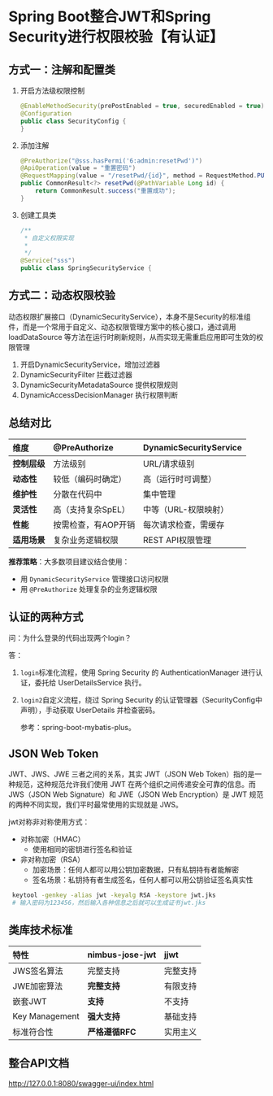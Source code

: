 # Spring Boot整合JWT和Spring Security进行权限校验【有认证】

## 方式一：注解和配置类

1. 开启方法级权限控制

   ```java
   @EnableMethodSecurity(prePostEnabled = true, securedEnabled = true)
   @Configuration
   public class SecurityConfig {
   }
   ```

   

2. 添加注解

   ```java
   @PreAuthorize("@sss.hasPermi('6:admin:resetPwd')")
   @ApiOperation(value = "重置密码")
   @RequestMapping(value = "/resetPwd/{id}", method = RequestMethod.PUT)
   public CommonResult<?> resetPwd(@PathVariable Long id) {
       return CommonResult.success("重置成功");
   }
   ```

   

3. 创建工具类

   ```java
   /**
    * 自定义权限实现
    * 
    */
   @Service("sss")
   public class SpringSecurityService {
   ```

   




## 方式二：动态权限校验

动态权限扩展接口（DynamicSecurityService），本身不是Security的标准组件，而是一个常用于自定义、动态权限管理方案中的核心接口，通过调用 loadDataSource 等方法在运行时刷新规则，从而实现无需重启应用即可生效的权限管理

1. 开启DynamicSecurityService，增加过滤器
2. DynamicSecurityFilter 拦截过滤器
3. DynamicSecurityMetadataSource 提供权限规则
4. DynamicAccessDecisionManager 执行权限判断




## 总结对比

| 维度         | @PreAuthorize       | DynamicSecurityService |
| :----------- | :------------------ | :--------------------- |
| **控制层级** | 方法级别            | URL/请求级别           |
| **动态性**   | 较低（编码时确定）  | 高（运行时可调整）     |
| **维护性**   | 分散在代码中        | 集中管理               |
| **灵活性**   | 高（支持复杂SpEL）  | 中等（URL-权限映射）   |
| **性能**     | 按需检查，有AOP开销 | 每次请求检查，需缓存   |
| **适用场景** | 复杂业务逻辑权限    | REST API权限管理       |

**推荐策略**：大多数项目建议结合使用：

- 用 `DynamicSecurityService` 管理接口访问权限
- 用 `@PreAuthorize` 处理复杂的业务逻辑权限



## 认证的两种方式

问：为什么登录的代码出现两个login？

答：

1. `login`标准化流程，使用 Spring Security 的 AuthenticationManager 进行认证，委托给 UserDetailsService 执行。

2. `login2`自定义流程，绕过 Spring Security 的认证管理器（SecurityConfig中声明），手动获取 UserDetails 并检查密码。

   参考：spring-boot-mybatis-plus。



## JSON Web Token

JWT、JWS、JWE 三者之间的关系，其实 JWT（JSON Web Token）指的是一种规范，这种规范允许我们使用 JWT 在两个组织之间传递安全可靠的信息。而JWS（JSON Web Signature）和 JWE（JSON Web Encryption）是 JWT 规范的两种不同实现，我们平时最常使用的实现就是 JWS。

jwt对称非对称使用方式：

- 对称加密（HMAC）
  - 使用相同的密钥进行签名和验证
- 非对称加密（RSA）
  - 加密场景：任何人都可以用公钥加密数据，只有私钥持有者能解密
  - 签名场景：私钥持有者生成签名，任何人都可以用公钥验证签名真实性

```bash
 keytool -genkey -alias jwt -keyalg RSA -keystore jwt.jks
 # 输入密码为123456，然后输入各种信息之后就可以生成证书jwt.jks
```



## 类库技术标准

| 特性           | nimbus-jose-jwt | jjwt     |
| :------------- | :-------------- | :------- |
| JWS签名算法    | 完整支持        | 完整支持 |
| JWE加密算法    | **完整支持**    | 有限支持 |
| 嵌套JWT        | **支持**        | 不支持   |
| Key Management | **强大支持**    | 基础支持 |
| 标准符合性     | **严格遵循RFC** | 实用主义 |



## 整合API文档

http://127.0.0.1:8080/swagger-ui/index.html



